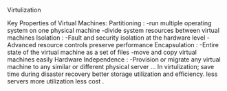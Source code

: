 Virtulization

Key Properties of Virtual Machines: 
Partitioning : 
-run multiple operating system on one physical machine
-divide system resources between virtual machines
Isolation : 
-Fault and security isolation at the hardware level
-Advanced resource controls preserve performance
Encapsulation : 
-Entire state of the virtual machine as a set of files
-move and copy virtual machines easily
Hardware Independence : 
-Provision or migrate any virtual machine to any similar or different physical server
...
In virtulization;
save time during disaster recovery
better storage utilization and efficiency.
less servers more utilization less cost .
